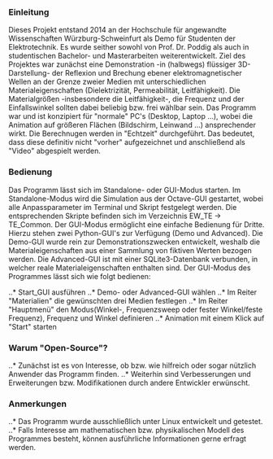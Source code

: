 ### Einleitung

Dieses Projekt entstand 2014 an der Hochschule für angewandte Wissenschaften Würzburg-Schweinfurt als Demo für Studenten der Elektrotechnik. Es wurde seither sowohl von Prof. Dr. Poddig als auch in studentischen Bachelor- und Masterarbeiten weiterentwickelt. Ziel des Projektes war zunächst eine Demonstration -in (halbwegs) flüssiger 3D-Darstellung- der Reflexion und Brechung ebener elektromagnetischer Wellen an der Grenze zweier Medien mit unterschiedlichen Materialeigenschaften (Dielektrizität, Permeabilität, Leitfähigkeit). Die Materialgrößen -insbesondere die Leitfähigkeit-, die Frequenz und der Einfallswinkel sollten dabei beliebig bzw. frei wählbar sein. Das Programm war und ist konzipiert für "normale" PC's (Desktop, Laptop ...), wobei die Animation auf größeren Flächen (Bildschirm, Leinwand ...) ansprechender wirkt. Die Berechnugen werden in "Echtzeit" durchgeführt. Das bedeutet, dass diese definitiv nicht "vorher" aufgezeichnet und anschließend als "Video" abgespielt werden. 

### Bedienung

Das Programm lässt sich im Standalone- oder GUI-Modus starten. 
Im Standalone-Modus wird die Simulation aus der Octave-GUI gestartet, wobei alle Anpassparameter im Terminal und Skript festgelegt werden. Die entsprechenden Skripte befinden sich im Verzeichnis EW_TE -> TE_Common. 
Der GUI-Modus ermöglicht eine einfache Bedienung für Dritte. Hierzu stehen zwei Python-GUI's zur Verfügung (Demo und Advanced). Die Demo-GUI wurde rein zur Demonstrationszwecken entwickelt, weshalb die Materialeigenschaften aus einer Sammlung von fiktiven Werten bezogen werden. Die Advanced-GUI ist mit einer SQLite3-Datenbank verbunden, in welcher reale Materialeigenschaften enthalten sind. 
Der GUI-Modus des Programmes lässt sich wie folgt bedienen:

..* Start_GUI ausführen
..* Demo- oder Advanced-GUI wählen
..* Im Reiter "Materialien" die gewünschten drei Medien festlegen
..* Im Reiter "Hauptmenü" den Modus(Winkel-, Frequenzsweep oder fester Winkel/feste Frequenz), Frequenz und Winkel definieren
..* Animation mit einem Klick auf "Start" starten


### Warum "Open-Source"?

..* Zunächst ist es von Interesse, ob bzw. wie hilfreich oder sogar nützlich Anwender das Programm finden. 
..* Weiterhin sind Verbesserungen und Erweiterungen bzw. Modifikationen durch andere Entwickler erwünscht.

### Anmerkungen

..* Das Programm wurde ausschließlich unter Linux entwickelt und getestet.
..* Falls Interesse am mathematischen bzw. physikalischen Modell des Programmes besteht, können ausführliche Informationen gerne erfragt werden. 
